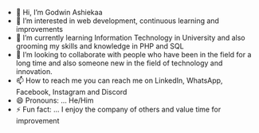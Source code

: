 - 👋 Hi, I’m Godwin Ashiekaa 
- 👀 I’m interested in web development, continuous learning and improvements 
- 🌱 I’m currently learning Information Technology in University and also grooming my skills and knowledge in PHP and SQL 
- 💞️ I’m looking to collaborate with people who have been in the field for a long time and also someone new in the field of technology and innovation.
- 📫 How to reach me you can reach me on LinkedIn, WhatsApp, Facebook, Instagram and Discord 
- 😄 Pronouns: ... He/Him
- ⚡ Fun fact: ... I enjoy the company of others and value time for improvement

<!---
Godwinash/Godwinash is a ✨ special ✨ repository because its `README.md` (this file) appears on your GitHub profile.
You can click the Preview link to take a look at your changes.
--->

